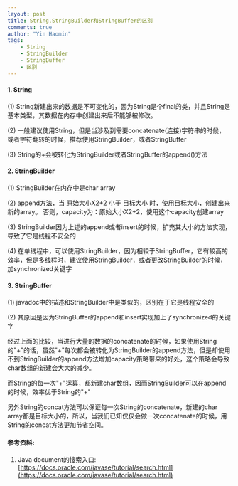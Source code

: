 ```yaml
---
layout: post
title: String,StringBuilder和StringBuffer的区别
comments: true
author: "Yin Haomin"
tags:
    - String
    - StringBuilder
    - StringBuffer
    - 区别
---
```


#### 1. String
(1) String新建出来的数据是不可变化的，因为String是个final的类，并且String是基本类型，其数据在内存中创建出来后不能够被修改。

(2) 一般建议使用String，但是当涉及到需要concatenate(连接)字符串的时候，或者字符翻转的时候，推荐使用StringBuilder，或者StringBuffer

(3) String的+会被转化为StringBuilder或者StringBuffer的append()方法

#### 2. StringBuilder
(1) StringBuilder在内存中是char array

(2) append方法，当 原始大小X2+2 小于 目标大小 时，使用目标大小，创建出来新的array。 否则，capacity为：原始大小X2+2，使用这个capacity创建array

(3) StringBuilder因为上述的append或者insert的时候，扩充其大小的方法实现，导致了它是线程不安全的

(4) 在单线程中，可以使用StringBuilder，因为相较于StringBuffer，它有较高的效率，但是多线程时，建议使用StringBuilder，或者更改StringBuilder的时候，加synchronized关键字

#### 3. StringBuffer
(1) javadoc中的描述和StringBuilder中是类似的，区别在于它是线程安全的

(2) 其原因是因为StringBuffer的append和insert实现加上了synchronized的关键字

经过上面的比较，当进行大量的数据的concatenate的时候，如果使用String的"+"的话，虽然"+"每次都会被转化为StringBuilder的append方法，但是却使用不到StringBuilder的append方法增加capacity策略带来的好处，这个策略会导致char数组的新建会大大的减少。

而String的每一次"+"运算，都新建char数组，因而StringBuilder可以在append的时候，效率优于String的"+"

另外String的concat方法可以保证每一次String的concatenate，新建的char array都是目标大小的，所以，当我们已知仅仅会做一次concatenate的时候，用String的concat方法更加节省空间。

#### 参考资料:
1. Java document的搜索入口: [https://docs.oracle.com/javase/tutorial/search.html](https://docs.oracle.com/javase/tutorial/search.html)
